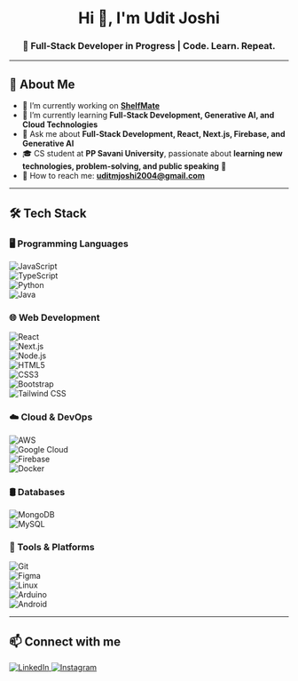<h1 align="center">Hi 👋, I'm Udit Joshi</h1>
<h3 align="center">🚀 Full-Stack Developer in Progress | Code. Learn. Repeat.</h3>

---

## 📌 About Me  
- 🚀 I’m currently working on **[ShelfMate](#)**  
- 🌱 I’m currently learning **Full-Stack Development, Generative AI, and Cloud Technologies**  
- 💬 Ask me about **Full-Stack Development, React, Next.js, Firebase, and Generative AI**  
- 🎓 CS student at **PP Savani University**, passionate about **learning new technologies, problem-solving, and public speaking** 🚀  
- 📩 How to reach me: **[uditmjoshi2004@gmail.com](mailto:uditmjoshi2004@gmail.com)**  

---

## 🛠️ Tech Stack  

### 🖥️ Programming Languages  
![JavaScript](https://img.shields.io/badge/JavaScript-F7DF1E?style=flat&logo=javascript&logoColor=black)  
![TypeScript](https://img.shields.io/badge/TypeScript-3178C6?style=flat&logo=typescript&logoColor=white)  
![Python](https://img.shields.io/badge/Python-3776AB?style=flat&logo=python&logoColor=white)  
![Java](https://img.shields.io/badge/Java-007396?style=flat&logo=java&logoColor=white)  

### 🌐 Web Development  
![React](https://img.shields.io/badge/React-20232A?style=flat&logo=react&logoColor=61DAFB)  
![Next.js](https://img.shields.io/badge/Next.js-000000?style=flat&logo=next.js&logoColor=white)  
![Node.js](https://img.shields.io/badge/Node.js-43853D?style=flat&logo=node.js&logoColor=white)  
![HTML5](https://img.shields.io/badge/HTML5-E34F26?style=flat&logo=html5&logoColor=white)  
![CSS3](https://img.shields.io/badge/CSS3-1572B6?style=flat&logo=css3&logoColor=white)  
![Bootstrap](https://img.shields.io/badge/Bootstrap-7952B3?style=flat&logo=bootstrap&logoColor=white)  
![Tailwind CSS](https://img.shields.io/badge/Tailwind%20CSS-06B6D4?style=flat&logo=tailwind-css&logoColor=white)  

### ☁️ Cloud & DevOps  
![AWS](https://img.shields.io/badge/AWS-232F3E?style=flat&logo=amazon-aws&logoColor=white)  
![Google Cloud](https://img.shields.io/badge/Google%20Cloud-4285F4?style=flat&logo=google-cloud&logoColor=white)  
![Firebase](https://img.shields.io/badge/Firebase-FFCA28?style=flat&logo=firebase&logoColor=black)  
![Docker](https://img.shields.io/badge/Docker-2496ED?style=flat&logo=docker&logoColor=white)  

### 🛢️ Databases  
![MongoDB](https://img.shields.io/badge/MongoDB-4EA94B?style=flat&logo=mongodb&logoColor=white)  
![MySQL](https://img.shields.io/badge/MySQL-4479A1?style=flat&logo=mysql&logoColor=white)  

### 🔧 Tools & Platforms  
![Git](https://img.shields.io/badge/Git-F05032?style=flat&logo=git&logoColor=white)  
![Figma](https://img.shields.io/badge/Figma-F24E1E?style=flat&logo=figma&logoColor=white)  
![Linux](https://img.shields.io/badge/Linux-FCC624?style=flat&logo=linux&logoColor=black)  
![Arduino](https://img.shields.io/badge/Arduino-00979D?style=flat&logo=arduino&logoColor=white)  
![Android](https://img.shields.io/badge/Android-3DDC84?style=flat&logo=android&logoColor=white)  

---

## 📫 Connect with me  
<p align="left">
  <a href="https://www.linkedin.com/in/udit-joshi2004/">
    <img src="https://img.shields.io/badge/LinkedIn-0A66C2?style=flat&logo=linkedin&logoColor=white" alt="LinkedIn">
  </a>
  <a href="your-instagram-url">
    <img src="https://img.shields.io/badge/Instagram-E4405F?style=flat&logo=instagram&logoColor=white" alt="Instagram">
  </a>
</p>
